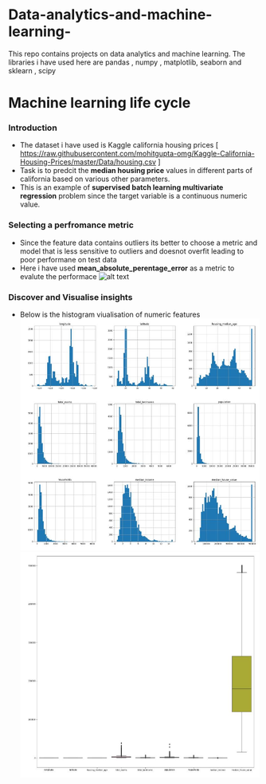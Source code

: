 # Data-analytics-and-machine-learning-
This repo contains projects on data analytics and machine learning. The libraries i have used here are pandas , numpy , matplotlib, seaborn and sklearn , scipy 

# Machine learning life cycle 

### Introduction 
* The dataset i have used is Kaggle california housing prices [ https://raw.githubusercontent.com/mohitgupta-omg/Kaggle-California-Housing-Prices/master/Data/housing.csv ] 
* Task is to predcit the **median housing price** values in different parts of california based on various other parameters.
* This is an example of **supervised batch learning multivariate regression** problem since the target variable is a continuous numeric value.   

### Selecting a perfromance metric 
* Since the feature data contains outliers its better to choose a metric and model that is less sensitive to outliers and doesnot overfit leading to poor performane on test data 
* Here i have used **mean_absolute_perentage_error** as a metric to evalute the performace ![alt text](https://i.imgur.com/ndIXERr.jpg "Logo Title Text 1")

### Discover and Visualise insights 
* Below is the histogram viualisation of numeric features
  ![alt text](https://github.com/umang299/Data-analytics-and-machine-learning-/blob/main/hist_cycle.JPG "Logo Title Text 1")
  ![alt_text](https://github.com/umang299/Data-analytics-and-machine-learning-/blob/main/box_cycle.JPG "Logo Title Text 1")
  
  
